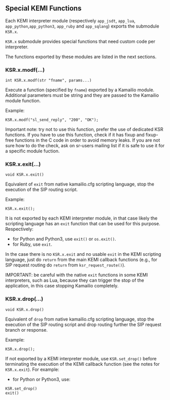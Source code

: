 ## Special KEMI Functions ##

Each KEMI interpreter module (respectively `app_jsdt`, `app_lua`, `app_python`,`app_python3`, `app_ruby`
and `app_sqlang`) exports the submodule `KSR.x`.

`KSR.x` submodule provides special functions that need custom code per interpreter.

The functions exported by these modules are listed in the next sections.

### KSR.x.modf(...) ###

`int KSR.x.modf(str "fname", params...)`

Execute a function (specified by `fname`) exported by a Kamailio module. Additional parameters must be string and
they are passed to the Kamailio module function.

Example:

```
KSR.x.modf("sl_send_reply", "200", "OK");
```

Important note: try not to use this function, prefer the use of dedicated KSR functions. If you have to use
this function, check if it has fixup and fixup-free functions in the C code in order to avoid memory leaks.
If you are not sure how to do the check, ask on sr-users mailing list if it is safe to use it for a specific
module fuction.

### KSR.x.exit(...) ###

`void KSR.x.exit()`

Equivalent of `exit` from native kamailio.cfg scripting language, stop the execution of the SIP routing script.

Example:

```
KSR.x.exit();
```

It is not exported by each KEMI interpreter module, in that case likely the scripting
language has an `exit` function that can be used for this purpose. Respectively:

  * for Python and Python3, use `exit()` or `os.exit()`.
  * for Ruby, use `exit`.

In the case there is no `KSR.x.exit` and no usable `exit` in the KEMI scripting language, just do `return`
from the main KEMI callback functions (e.g., for SIP request routing do `return` from `ksr_request_route()`).

IMPORTANT: be careful with the native `exit` functions in some KEMI interpreters, such as Lua, because they
can trigger the stop of the application, in this case stopping Kamailio completely.

### KSR.x.drop(...) ###

`void KSR.x.drop()`

Equivalent of `drop` from native kamailio.cfg scripting language, stop the execution of the SIP routing script
and drop routing further the SIP request branch or response.

Example:

```
KSR.x.drop();
```

If not exported by a KEMI interpreter module, use `KSR.set_drop()` before terminating
the execution of the KEMI callback function (see the notes for `KSR.x.exit`). For example:

  * for Python or Python3, use:

```
KSR.set_drop()
exit()
```